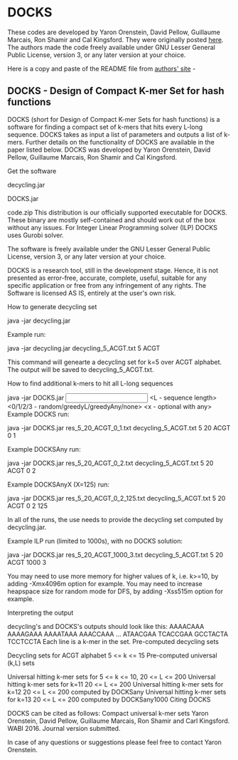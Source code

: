 # DOCKS

These codes are developed by Yaron Orenstein, David Pellow, Guillaume Marcais, Ron Shamir and Cal Kingsford.
They were originally posted [here](http://acgt.cs.tau.ac.il/docks/). 
The authors made the code freely available under GNU Lesser General Public License, version 3, or any later 
version at your choice.

Here is a copy and paste of the README file from [authors' site](http://acgt.cs.tau.ac.il/docks/) -

## DOCKS - Design of Compact K-mer Set for hash functions

DOCKS (short for Design of Compact K-mer Sets for hash functions) is a software for finding a compact set of k-mers that hits every L-long sequence. DOCKS takes as input a list of parameters and outputs a list of k-mers. Further details on the functionality of DOCKS are available in the paper listed below.
DOCKS was developed by Yaron Orenstein, David Pellow, Guillaume Marcais, Ron Shamir and Cal Kingsford.

Get the software

decycling.jar

DOCKS.jar

code.zip
This distribution is our officially supported executable for DOCKS. These binary are mostly self-contained and should work out of the box without any issues. For Integer Linear Programming solver (ILP) DOCKS uses Gurobi solver.

The software is freely available under the GNU Lesser General Public License, version 3, or any later version at your choice.

DOCKS is a research tool, still in the development stage. Hence, it is not presented as error-free, accurate, complete, useful, suitable for any specific application or free from any infringement of any rights. The Software is licensed AS IS, entirely at the user's own risk.

How to generate decycling set

java -jar decycling.jar <output file> <k> <Alphabet>

Example run:

java -jar decycling.jar decycling_5_ACGT.txt 5 ACGT

This command will genearte a decycling set for k=5 over ACGT alphabet. The output will be saved to decycling_5_ACGT.txt.

How to find additional k-mers to hit all L-long sequences

java -jar DOCKS.jar <output file> <input decycling file> <k> <L - sequence length> <Alphabet> <ILP time limit> <0/1/2/3 - random/greedyL/greedyAny/none> <x - optional with any>
Example DOCKS run:

java -jar DOCKS.jar res_5_20_ACGT_0_1.txt decycling_5_ACGT.txt 5 20 ACGT 0 1

Example DOCKSAny run:

java -jar DOCKS.jar res_5_20_ACGT_0_2.txt decycling_5_ACGT.txt 5 20 ACGT 0 2

Example DOCKSAnyX (X=125) run:

java -jar DOCKS.jar res_5_20_ACGT_0_2_125.txt decycling_5_ACGT.txt 5 20 ACGT 0 2 125

In all of the runs, the use needs to provide the decycling set computed by decycling.jar.

Example ILP run (limited to 1000s), with no DOCKS solution:

java -jar DOCKS.jar res_5_20_ACGT_1000_3.txt decycling_5_ACGT.txt 5 20 ACGT 1000 3

You may need to use more memory for higher values of k, i.e. k>=10, by adding -Xmx4096m option for example.
You may need to increase heapspace size for random mode for DFS, by adding -Xss515m option for example.

Interpreting the output

decycling's and DOCKS's outputs should look like this:
AAAACAAA
AAAAGAAA
AAAATAAA
AAACCAAA
...
ATAACGAA
TCACCGAA
GCCTACTA
TCCTCCTA
Each line is a k-mer in the set.
Pre-computed decycling sets

Decycling sets for ACGT alphabet 5 <= k <= 15
Pre-computed universal (k,L) sets

Universal hitting k-mer sets for 5 <= k <= 10, 20 <= L <= 200
Universal hitting k-mer sets for k=11 20 <= L <= 200
Universal hitting k-mer sets for k=12 20 <= L <= 200 computed by DOCKSany
Universal hitting k-mer sets for k=13 20 <= L <= 200 computed by DOCKSany1000
Citing DOCKS

DOCKS can be cited as follows:
Compact universal k-mer sets 
Yaron Orenstein, David Pellow, Guillaume Marcais, Ron Shamir and Carl Kingsford.
WABI 2016.
Journal version submitted.

In case of any questions or suggestions please feel free to contact Yaron Orenstein.


